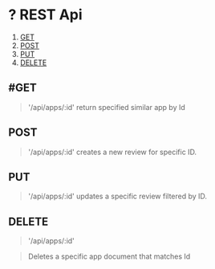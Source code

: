 # ? REST Api

1. [GET](#GET)
2. [POST](#POST)
3. [PUT](#PUT)
4. [DELETE](#DELETE)

## #GET

> '/api/apps/:id' return specified similar app by Id

## POST

> '/api/apps/:id'
> creates a new review for specific ID.

## PUT

> '/api/apps/:id'
> updates a specific review filtered by ID.

## DELETE

> '/api/apps/:id'

> Deletes a specific app document that matches Id

